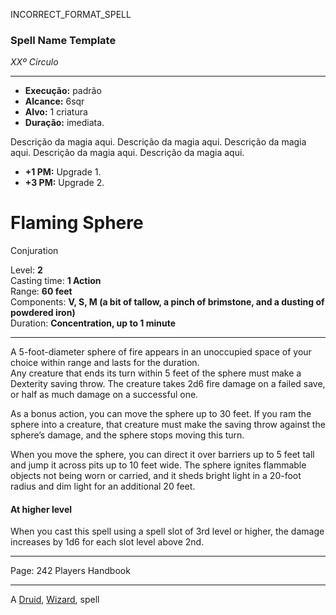 INCORRECT_FORMAT_SPELL
### Spell Name Template

_XXº Círculo_

---

- **Execução:** padrão
- **Alcance:** 6sqr
- **Alvo:** 1 criatura
- **Duração:** imediata.

Descrição da magia aqui. Descrição da magia aqui. Descrição da magia aqui. Descrição da magia aqui. Descrição da magia aqui.

- **+1 PM:** Upgrade 1.
- **+3 PM:** Upgrade 2.

# Flaming Sphere

Conjuration

Level: **2**  
Casting time: **1 Action**  
Range: **60 feet**  
Components: **V, S, M (a bit of tallow, a pinch of brimstone, and a dusting of powdered iron)**  
Duration: **Concentration, up to 1 minute**

---

A 5-foot-diameter sphere of fire appears in an unoccupied space of your choice within range and lasts for the duration.  
Any creature that ends its turn within 5 feet of the sphere must make a Dexterity saving throw. The creature takes 2d6 fire damage on a failed save, or half as much damage on a successful one.

As a bonus action, you can move the sphere up to 30 feet. If you ram the sphere into a creature, that creature must make the saving throw against the sphere’s damage, and the sphere stops moving this turn.

When you move the sphere, you can direct it over barriers up to 5 feet tall and jump it across pits up to 10 feet wide. The sphere ignites flammable objects not being worn or carried, and it sheds bright light in a 20-foot radius and dim light for an additional 20 feet.

#### At higher level

When you cast this spell using a spell slot of 3rd level or higher, the damage increases by 1d6 for each slot level above 2nd.

---

Page: 242 Players Handbook

---

A [Druid](https://www.dnd-spells.com/spells/class/Druid), [Wizard](https://www.dnd-spells.com/spells/class/Wizard), spell
